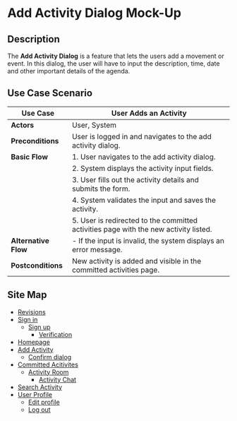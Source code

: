 # Add Activity Dialog Mock-Up

## Description
The **Add Activity Dialog** is a feature that lets the users add a movement or event. In this dialog, the user will have to input the description, time, date and other important details of the agenda.

## Use Case Scenario

| Use Case        | User Adds an Activity                                                                   |
|-----------------|----------------------------------------------------------------------------------------|
| **Actors**      | User, System                                                                           |
| **Preconditions** | User is logged in and navigates to the add activity dialog.                           |
| **Basic Flow**  | 1. User navigates to the add activity dialog.                                           |
|                 | 2. System displays the activity input fields.                                           |
|                 | 3. User fills out the activity details and submits the form.                            |
|                 | 4. System validates the input and saves the activity.                                   |
|                 | 5. User is redirected to the committed activities page with the new activity listed.    |
| **Alternative Flow** | - If the input is invalid, the system displays an error message.                  |
| **Postconditions** | New activity is added and visible in the committed activities page.                  |

## Site Map

- [Revisions](https://github.com/jbcabs14/Hiraya/blob/main/README.md)
- [Sign in](sign-in.md)
  * [Sign up](sign-up.md)
    * [Verification](verification.md)
- [Homepage](homepage.md)
- [Add Activity](add-activity.md)
   * [Confirm dialog](confirm-dialog.md)
- [Committed Acitivites](committed-activities.md)
  * [Activity Room](activity-room.md)
    * [Activity Chat](activity-chat.md)
- [Search Activity](search-activity.md)
- [User Profile](user-profile.md)
  * [Edit profile](edit-profile.md)
  * [Log out](log-out.md)
